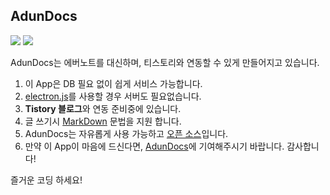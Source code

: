 ## AdunDocs

<img src="http://dcimg2.dcinside.com/viewimage.php?id=3dafdf21f7d335ab67b1d1&amp;no=29bcc427b28077a16fb3dab004c86b6f2de39bc5b73a49ebeb3225670394e99084cd90d432fbf5183cb99eebff38a62c5d47d762d012c761f95a9750b69c9be6d6">

<img src="http://dcimg2.dcinside.com/viewimage.php?id=3dafdf21f7d335ab67b1d1&amp;no=29bcc427b28077a16fb3dab004c86b6f2de39bc5b73a49ebeb3225670394e99084cd90d432fbf5183cb99eebff38a62c5d47d762d01d9560ad0bc400ba9c9be663">

AdunDocs는 에버노트를 대신하며, 티스토리와 연동할 수 있게 만들어지고 있습니다.

1.  이 App은 DB 필요 없이 쉽게 서비스 가능합니다.
2.  [electron.js](http://electron.atom.io/)를 사용할 경우 서버도 필요없습니다.
3.  **Tistory 블로그**와 연동 준비중에 있습니다.
4.  글 쓰기시 [MarkDown](https://namu.wiki/w/%EB%A7%88%ED%81%AC%EB%8B%A4%EC%9A%B4) 문법을 지원 합니다.
5.  AdunDocs는 자유롭게 사용 가능하고 [오픈 소스](https://github.com/adunStudio/AdunDocs)입니다.
6.  만약 이 App이 마음에 드신다면, [AdunDocs](https://github.com/adunStudio/AdunDocs)에 기여해주시기 바랍니다. 감사합니다!

즐거운 코딩 하세요!